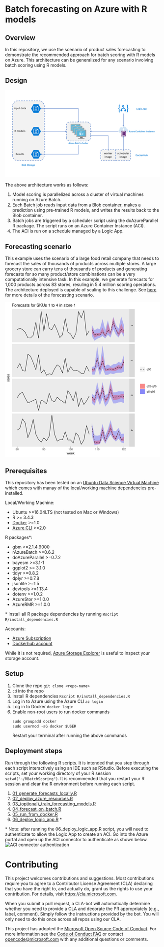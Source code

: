 # Batch forecasting on Azure with R models

## Overview

In this repository, we use the scenario of product sales forecasting to demonstrate the recommended approach for batch scoring with R models on Azure. This architecture can be generalized for any scenario involving batch scoring using R models.

## Design
![Reference Architecture Diagram](./images/architecture.png)

The above architecture works as follows:
1. Model scoring is parallelized across a cluster of virtual machines running on Azure Batch.
2. Each Batch job reads input data from a Blob container, makes a prediction using pre-trained R models, and writes the results back to the Blob container.
3. Batch jobs are triggered by a scheduler script using the doAzureParallel R package. The script runs on an Azure Container Instance (ACI).
4. The ACI is run on a schedule managed by a Logic App.

## Forecasting scenario

This example uses the scenario of a large food retail company that needs to forecast the sales of thousands of products across multiple stores. A large grocery store can carry tens of thousands of products and generating forecasts for so many product/store combinations can be a very computationally intensive task. In this example, we generate forecasts for 1,000 products across 83 stores, resuling in 5.4 million scoring operations. The architecture deployed is capable of scaling to this challenge. See [here](forecasting_scenario.md) for more details of the forecasting scenario.

![Product sales forecasting](./images/forecasts.png)

## Prerequisites

This repository has been tested on an [Ubuntu Data Science Virtual Machine](https://azuremarketplace.microsoft.com/marketplace/apps/microsoft-dsvm.linux-data-science-vm-ubuntu) which comes with manay of the local/working machine dependencies pre-installed.

Local/Working Machine:
- Ubuntu >=16.04LTS (not tested on Mac or Windows)
- R >= 3.4.3
- [Docker](https://docs.docker.com/install/linux/docker-ce/ubuntu/#install-docker-ce-1)  >=1.0
- [Azure CLI](https://docs.microsoft.com/cli/azure/?view=azure-cli-latest) >=2.0

R packages*:
- gbm >=2.1.4.9000
- rAzureBatch >=0.6.2
- doAzureParallel >=0.7.2
- bayesm >=3.1-1
- ggplot2 >= 3.1.0
- tidyr >=0.8.2
- dplyr >=0.7.8
- jsonlite >=1.5
- devtools >=1.13.4
- dotenv >=1.0.2
- AzureStor >=1.0.0
- AzureRMR >=1.0.0

\* Install all R package dependencies by running `Rscript R/install_dependencies.R`

Accounts:
- [Azure Subscription](https://azure.microsoft.com/free/)
- [Dockerhub account](https://hub.docker.com/)

While it is not required, [Azure Storage Explorer](https://azure.microsoft.com/features/storage-explorer/) is useful to inspect your storage account.

## Setup

1. Clone the repo `git clone <repo-name>`
2. `cd` into the repo
3. Install R dependencies `Rscript R/install_dependencies.R`
4. Log in to Azure using the Azure CLI `az login`
7. Log in to Docker `docker login`
8. Enable non-root users to run docker commands
    ```
    sudo groupadd docker
    sudo usermod -aG docker $USER
    ```
    Restart your terminal after running the above commands

## Deployment steps

Run through the following R scripts. It is intended that you step through each script interactively using an IDE such as RStudio. Before executing the scripts, set your working directory of your R session `setwd("~/RBatchScoring")`. It is recommended that you restart your R session and clear the R environment before running each script.
1. [01_generate_forecasts_locally.R](./01_generate_forecasts_locally.R)
2. [02_deploy_azure_resources.R](./02_deploy_azure_resources.R)
3. [03_(optional)_train_forecasting_models.R](./03_(optional)_train_forecasting_models.R)
4. [04_forecast_on_batch.R](./04_forecast_on_batch.R)
5. [05_run_from_docker.R](./05_run_from_docker.R)
6. [06_deploy_logic_app.R](./06_deploy_logic_app.R) \*

\* Note: after running the 06_deploy_logic_app.R script, you will need to authenticate to allow the Logic App to create an ACI. Go into the Azure portal and open up the ACI connector to authenticate as shown below.
![ACI connector authentication](https://happypathspublic.blob.core.windows.net/assets/batch_scoring_for_dl/azure_aci_connector_auth.PNG)

# Contributing

This project welcomes contributions and suggestions.  Most contributions require you to agree to a
Contributor License Agreement (CLA) declaring that you have the right to, and actually do, grant us
the rights to use your contribution. For details, visit https://cla.microsoft.com.

When you submit a pull request, a CLA-bot will automatically determine whether you need to provide
a CLA and decorate the PR appropriately (e.g., label, comment). Simply follow the instructions
provided by the bot. You will only need to do this once across all repos using our CLA.

This project has adopted the [Microsoft Open Source Code of Conduct](https://opensource.microsoft.com/codeofconduct/).
For more information see the [Code of Conduct FAQ](https://opensource.microsoft.com/codeofconduct/faq/) or
contact [opencode@microsoft.com](mailto:opencode@microsoft.com) with any additional questions or comments.